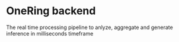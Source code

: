# OneRing backend
The real time processing pipeline to anlyze, aggregate and generate inference in milliseconds timeframe
